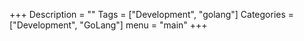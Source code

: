+++ Description = "" Tags = ["Development", "golang"] Categories = ["Development", "GoLang"] menu = "main" +++